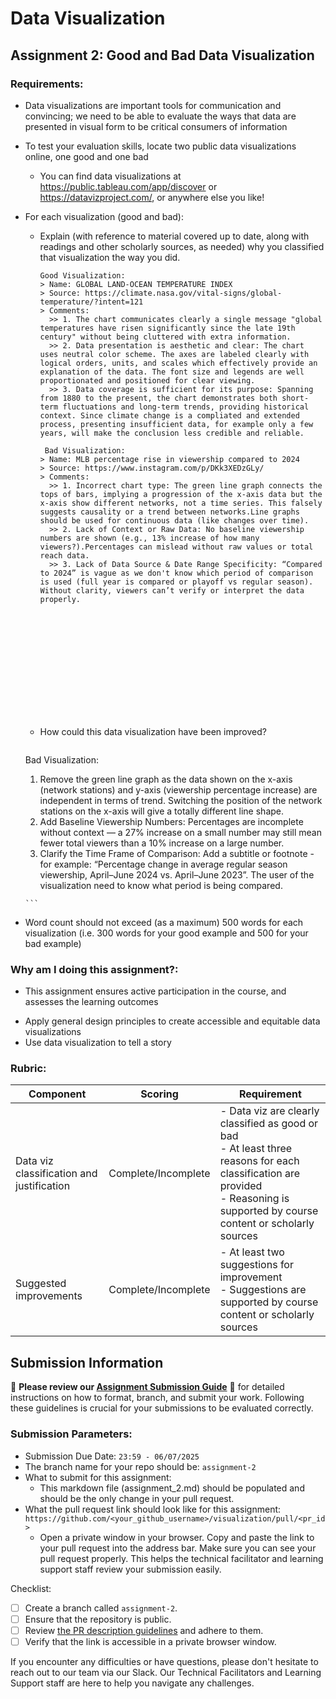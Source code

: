 # Data Visualization

## Assignment 2: Good and Bad Data Visualization

### Requirements:

- Data visualizations are important tools for communication and convincing; we need to be able to evaluate the ways that data are presented in visual form to be critical consumers of information 
- To test your evaluation skills, locate two public data visualizations online, one good and one bad  
    - You can find data visualizations at https://public.tableau.com/app/discover or https://datavizproject.com/, or anywhere else you like! 
- For each visualization (good and bad):  
    - Explain (with reference to material covered up to date, along with readings and other scholarly sources, as needed) why you classified that visualization the way you did.
      ```
      Good Visualization: 
      > Name: GLOBAL LAND-OCEAN TEMPERATURE INDEX
      > Source: https://climate.nasa.gov/vital-signs/global-temperature/?intent=121
      > Comments:
        >> 1. The chart communicates clearly a single message "global temperatures have risen significantly since the late 19th century" without being cluttered with extra information.
        >> 2. Data presentation is aesthetic and clear: The chart uses neutral color scheme. The axes are labeled clearly with logical orders, units, and scales which effectively provide an explanation of the data. The font size and legends are well proportionated and positioned for clear viewing. 
        >> 3. Data coverage is sufficient for its purpose: Spanning from 1880 to the present, the chart demonstrates both short-term fluctuations and long-term trends, providing historical context. Since climate change is a compliated and extended process, presenting insufficient data, for example only a few years, will make the conclusion less credible and reliable. 
        
       Bad Visualization: 
      > Name: MLB percentage rise in viewership compared to 2024
      > Source: https://www.instagram.com/p/DKk3XEDzGLy/
      > Comments:
        >> 1. Incorrect chart type: The green line graph connects the tops of bars, implying a progression of the x-axis data but the x-axis show different networks, not a time series. This falsely suggests causality or a trend between networks.Line graphs should be used for continuous data (like changes over time). 
        >> 2. Lack of Context or Raw Data: No baseline viewership numbers are shown (e.g., 13% increase of how many viewers?).Percentages can mislead without raw values or total reach data.
        >> 3. Lack of Data Source & Date Range Specificity: “Compared to 2024” is vague as we don't know which period of comparison is used (full year is compared or playoff vs regular season). Without clarity, viewers can’t verify or interpret the data properly.














      ```
    - How could this data visualization have been improved?  
      ```
     Bad Visualization: 
     1. Remove the green line graph as the data shown on the x-axis (network stations) and y-axis (viewership percentage increase) are independent in terms of trend. Switching the position of the network stations on the x-axis will give a totally different line shape. 
     2. Add Baseline Viewership Numbers: Percentages are incomplete without context — a 27% increase on a small number may still mean fewer total viewers than a 10% increase on a large number.
     3. Clarify the Time Frame of Comparison: Add a subtitle or footnote - for example: “Percentage change in average regular season viewership, April–June 2024 vs. April–June 2023”. The user of the visualization need to know what period is being compared.




      
      ```
- Word count should not exceed (as a maximum) 500 words for each visualization (i.e. 
300 words for your good example and 500 for your bad example)

### Why am I doing this assignment?:

- This assignment ensures active participation in the course, and assesses the learning outcomes
* Apply general design principles to create accessible and equitable data visualizations
* Use data visualization to tell a story

### Rubric:

| Component               | Scoring   | Requirement                                                 |
|-------------------------|-----------|-------------------------------------------------------------|
| Data viz classification and justification | Complete/Incomplete | - Data viz are clearly classified as good or bad<br />- At least three reasons for each classification are provided<br />- Reasoning is supported by course content or scholarly sources |
| Suggested improvements  | Complete/Incomplete | - At least two suggestions for improvement<br />- Suggestions are supported by course content or scholarly sources |

## Submission Information

🚨 **Please review our [Assignment Submission Guide](https://github.com/UofT-DSI/onboarding/blob/main/onboarding_documents/submissions.md)** 🚨 for detailed instructions on how to format, branch, and submit your work. Following these guidelines is crucial for your submissions to be evaluated correctly.

### Submission Parameters:
* Submission Due Date: `23:59 - 06/07/2025`
* The branch name for your repo should be: `assignment-2`
* What to submit for this assignment:
    * This markdown file (assignment_2.md) should be populated and should be the only change in your pull request.
* What the pull request link should look like for this assignment: `https://github.com/<your_github_username>/visualization/pull/<pr_id>`
    * Open a private window in your browser. Copy and paste the link to your pull request into the address bar. Make sure you can see your pull request properly. This helps the technical facilitator and learning support staff review your submission easily.

Checklist:
- [ ] Create a branch called `assignment-2`.
- [ ] Ensure that the repository is public.
- [ ] Review [the PR description guidelines](https://github.com/UofT-DSI/onboarding/blob/main/onboarding_documents/submissions.md#guidelines-for-pull-request-descriptions) and adhere to them.
- [ ] Verify that the link is accessible in a private browser window.

If you encounter any difficulties or have questions, please don't hesitate to reach out to our team via our Slack. Our Technical Facilitators and Learning Support staff are here to help you navigate any challenges.
